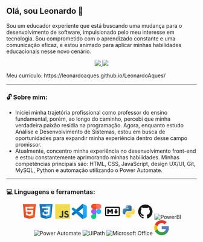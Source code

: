## Olá, sou Leonardo 👋

Sou um educador experiente que está buscando uma mudança para o desenvolvimento de software, impulsionado pelo meu interesse em tecnologia. Sou comprometido com o aprendizado constante e uma comunicação eficaz, e estou animado para aplicar minhas habilidades educacionais nesse novo cenário.
<p align="center">
  <a href="mailto:aques.leo@gmail.com">
    <img src="https://img.shields.io/badge/Gmail-D14836?style=for-the-badge&logo=gmail&logoColor=white">
  </a>
  <a href="https://www.linkedin.com/in/leonardo-pereira-aques-99a9bb1b7">
    <img src="https://img.shields.io/badge/LinkedIn-0077B5?style=for-the-badge&logo=linkedin&logoColor=white">
  </a>
</p>

<div>Meu currículo: https://leonardoaques.github.io/LeonardoAques/</div>

---

### 🔓 Sobre mim:
- Iniciei minha trajetória profissional como professor do ensino fundamental, porém, ao longo do caminho, percebi que minha verdadeira paixão residia na programação. Agora, enquanto estudo Análise e Desenvolvimento de Sistemas, estou em busca de oportunidades para expandir minha experiência dentro desse campo promissor.
- Atualmente, concentro minha experiência no desenvolvimento front-end e estou constantemente aprimorando minhas habilidades. Minhas competências principais são: HTML, CSS, JavaScript, design UX/UI, Git, MySQL, Python e automação utilizando o Power Automate.

---

### 💻 Linguagens e ferramentas:
<div align="center">
  <img src="https://github.com/devicons/devicon/blob/master/icons/html5/html5-original.svg" title="HTML5" alt="HTML5" width="40" height="40" style="max-width: 100%;">
  <img src="https://github.com/devicons/devicon/blob/master/icons/css3/css3-original.svg" title="CSS3" alt="CSS3" width="40" height="40" style="max-width: 100%;">
  <img src="https://github.com/devicons/devicon/blob/master/icons/javascript/javascript-original.svg" title="JavaScript" alt="JavaScript" width="40" height="40" style="max-width: 100%;">
  <img src="https://github.com/devicons/devicon/blob/master/icons/vscode/vscode-original.svg" title="VSCode" alt="VSCode" width="40" height="40" style="max-width: 100%;">
  <img src="https://github.com/devicons/devicon/blob/master/icons/figma/figma-original.svg" title="Figma" alt="Figma" width="40" height="40" style="max-width: 100%;">
  <img src="https://github.com/devicons/devicon/blob/master/icons/markdown/markdown-original.svg" title="Markdown" alt="Markdown" width="40" height="40" style="max-width: 100%;">
  <img src="https://github.com/devicons/devicon/blob/master/icons/python/python-original.svg" title="Python" alt="Python" width="40" height="40" style="max-width: 100%;">
  <img src="https://github.com/devicons/devicon/blob/master/icons/github/github-original.svg" title="GitHub" alt="GitHub" width="40" height="40" style="max-width: 100%;">
  <img src="https://upload.wikimedia.org/wikipedia/commons/c/cf/New_Power_BI_Logo.svg" title="PowerBI" alt="PowerBI" width="40" height="40" style="max-width: 100%;">
  <img src="https://upload.wikimedia.org/wikipedia/commons/4/4d/Microsoft_Power_Automate.svg" title="Power Automate" alt="Power Automate" width="40" height="40" style="max-width: 100%;">
  <img src="https://companieslogo.com/img/orig/PATH-4f96bcbf.png?t=1649160715" title="UiPath" alt="UiPath" width="40" height="40" style="max-width: 100%;">
  <img src="https://upload.wikimedia.org/wikipedia/commons/0/0c/Microsoft_Office_logo_%282013%E2%80%932019%29.svg" title="Microsoft Office" alt="Microsoft Office" width="40" height="40" style="max-width: 100%;">
  <img src="https://github.com/devicons/devicon/blob/master/icons/google/google-original.svg" title="Google Workspace" alt="Google Workspace" width="40" height="40" style="max-width: 100%;">
</div>




<!--
**LeonardoAques/LeonardoAques** is a ✨ _special_ ✨ repository because its `README.md` (this file) appears on your GitHub profile.

Here are some ideas to get you started:

- 🔭 I’m currently working on ...
- 🌱 I’m currently learning ...
- 👯 I’m looking to collaborate on ...
- 🤔 I’m looking for help with ...
- 💬 Ask me about ...
- 📫 How to reach me: ...
- 😄 Pronouns: ...
- ⚡ Fun fact: ...
-->
